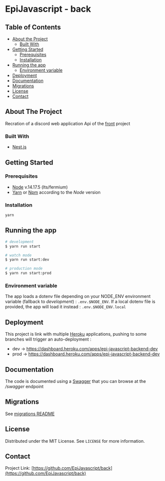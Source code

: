 # EpiJavascript - back

## Table of Contents

* [About the Project](#about-the-project)
  * [Built With](#built-with)
* [Getting Started](#getting-started)
  * [Prerequisites](#prerequisites)
  * [Installation](#installation)
* [Running the app](#running-the-app)
  * [Environment variable](#environment-variable)
* [Deployment](#deployment)
* [Documentation](#documentation)
* [Migrations](#migrations)
* [License](#license)
* [Contact](#contact)

## About The Project

Recration of a discord web application
Api of the [front](https://github.com/EpiJavascript/front) project

### Built With

* [Nest.js](https://nestjs.com/)

## Getting Started

### Prerequisites

* [Node](https://nodejs.org/) v.14.17.5 (lts/fermium)
* [Yarn](https://yarnpkg.com/) or [Npm](https://www.npmjs.com/) according to the _Node_ version

### Installation

```sh
yarn
```

## Running the app

```bash
# development
$ yarn run start

# watch mode
$ yarn run start:dev

# production mode
$ yarn run start:prod
```

### Environment variable

The app loads a dotenv file depending on your NODE_ENV environment variable (fallback to _development_) : `.env.$NODE_ENV`.
If a local dotenv file is provided, the app will load it instead : `.env.$NODE_ENV.local`

## Deployment

This project is link with multiple [Heroku](https://www.heroku.com) applications, pushing to some branches will trigger an auto-deployment :
* dev -> https://dashboard.heroku.com/apps/epi-javascript-backend-dev
* prod -> https://dashboard.heroku.com/apps/epi-javascript-backend-dev

## Documentation

The code is documented using a [Swagger](https://swagger.io/) that you can browse at the */swagger* endpoint

## Migrations

See [migrations README](https://github.com/EpiJavascript/back/blob/master/src/database/migrations/README.md)

## License

Distributed under the MIT License. See `LICENSE` for more information.

## Contact

Project Link: [https://github.com/EpiJavascript/back](https://github.com/EpiJavascript/back)
